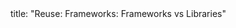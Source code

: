 <frontmatter>
title: "Reuse: Frameworks: Frameworks vs Libraries"
</frontmatter>

<include src="unit-inPage-asFlat.md" boilerplate />